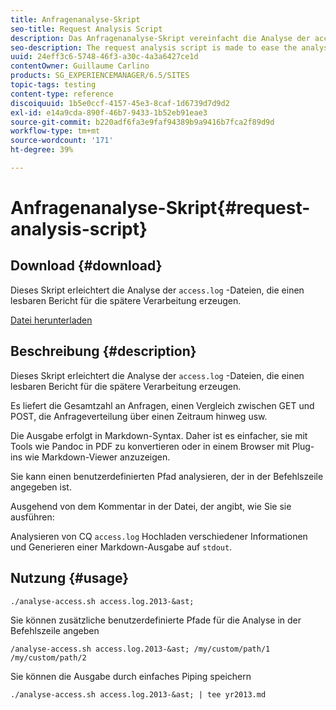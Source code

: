 ```yaml
---
title: Anfragenanalyse-Skript
seo-title: Request Analysis Script
description: Das Anfragenanalyse-Skript vereinfacht die Analyse der access.log-Dateien und erzeugt einen lesbaren Bericht für die spätere Verarbeitung.
seo-description: The request analysis script is made to ease the analysis of the access.log files producing a readable report for later processing
uuid: 24eff3c6-5748-46f3-a30c-4a3a6427ce1d
contentOwner: Guillaume Carlino
products: SG_EXPERIENCEMANAGER/6.5/SITES
topic-tags: testing
content-type: reference
discoiquuid: 1b5e0ccf-4157-45e3-8caf-1d6739d7d9d2
exl-id: e14a9cda-890f-46b7-9433-1b52eb91eae3
source-git-commit: b220adf6fa3e9faf94389b9a9416b7fca2f89d9d
workflow-type: tm+mt
source-wordcount: '171'
ht-degree: 39%

---
```


# Anfragenanalyse-Skript{#request-analysis-script}

## Download {#download}

Dieses Skript erleichtert die Analyse der `access.log` -Dateien, die einen lesbaren Bericht für die spätere Verarbeitung erzeugen.

[Datei herunterladen](assets/analyse-access.sh)

## Beschreibung {#description}

Dieses Skript erleichtert die Analyse der `access.log` -Dateien, die einen lesbaren Bericht für die spätere Verarbeitung erzeugen.

Es liefert die Gesamtzahl an Anfragen, einen Vergleich zwischen GET und POST, die Anfrageverteilung über einen Zeitraum hinweg usw.

Die Ausgabe erfolgt in Markdown-Syntax. Daher ist es einfacher, sie mit Tools wie Pandoc in PDF zu konvertieren oder in einem Browser mit Plug-ins wie Markdown-Viewer anzuzeigen.

Sie kann einen benutzerdefinierten Pfad analysieren, der in der Befehlszeile angegeben ist.

Ausgehend von dem Kommentar in der Datei, der angibt, wie Sie sie ausführen:

Analysieren von CQ `access.log` Hochladen verschiedener Informationen und Generieren einer Markdown-Ausgabe auf `stdout`.

## Nutzung {#usage}

`./analyse-access.sh access.log.2013-&ast;`

Sie können zusätzliche benutzerdefinierte Pfade für die Analyse in der Befehlszeile angeben

`/analyse-access.sh access.log.2013-&ast; /my/custom/path/1 /my/custom/path/2`

Sie können die Ausgabe durch einfaches Piping speichern

`./analyse-access.sh access.log.2013-&ast; | tee yr2013.md`
